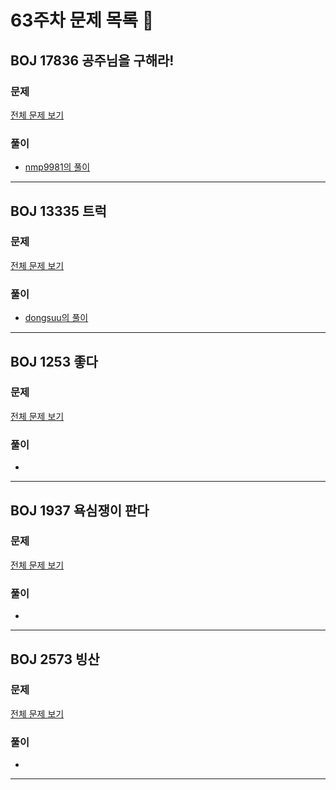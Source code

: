 # 63주차 문제 목록 📝

## BOJ 17836 공주님을 구해라!  
### 문제
[전체 문제 보기](https://www.acmicpc.net/problem/17836)

### 풀이
- [nmp9981의 풀이](https://blog.naver.com/tybnasgo/222645761834)
___

## BOJ 13335 트럭
### 문제
[전체 문제 보기](https://www.acmicpc.net/problem/13335)

### 풀이
- [dongsuu의 풀이](https://hyunn99.tistory.com/124)
___

## BOJ 1253 좋다
### 문제
[전체 문제 보기](https://www.acmicpc.net/problem/1253)

### 풀이
-
___

## BOJ 1937 욕심쟁이 판다
### 문제
[전체 문제 보기](https://www.acmicpc.net/problem/1937)

### 풀이
- 
___

## BOJ 2573 빙산
### 문제
[전체 문제 보기](https://www.acmicpc.net/problem/2573)

### 풀이
- 
___

